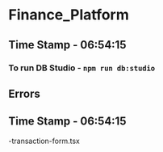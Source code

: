 # Finance_Platform

## Time Stamp - 06:54:15

### To run DB Studio - ``` npm run db:studio ```

## Errors
## Time Stamp - 06:54:15
-transaction-form.tsx 
